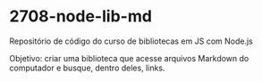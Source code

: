# 2708-node-lib-md
Repositório de código do curso de bibliotecas em JS com Node.js

Objetivo:  criar uma biblioteca que acesse arquivos Markdown do computador e busque, dentro deles, links.
